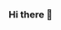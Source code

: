### Hi there 👋

<!--
**Koro1L-Xu/Koro1L-Xu** is a ✨ _special_ ✨ repository because its `README.md` (this file) appears on your GitHub profile.

Here are some ideas to get you started:

- 🔭 I’m currently working on ...
- 🌱 I’m currently learn[final.pdf](https://github.com/Koro1L-Xu/Koro1L-Xu/files/7759963/final.pdf)
ing ...
- 👯 I’m looking to collaborate on ...
- 🤔 I’m looking for help with ...
- 💬 Ask me about ...
- 📫 How to reach me: ...
- 😄 Pronouns: ...
- ⚡ Fun fact: ...
-->
